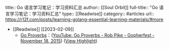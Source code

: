title:: Go 语言学习笔记：学习资料汇总
author:: [[Soul Orbit]]
full-title:: "Go 语言学习笔记：学习资料汇总"
type:: [[Readwise]]
category:: #articles
url:: https://r12f.com/posts/learning-golang-essential-learning-materials/#more

- [[Readwise]] [[2023-02-09]]
	- [Go Proverbs](http://go-proverbs.github.io/)：([YouTube: Go Proverbs - Rob Pike - Gopherfest - November 18, 2015](https://www.youtube.com/watch?v=PAAkCSZUG1c&ab_channel=TheGoProgrammingLanguage)) ([View Highlight](https://read.readwise.io/read/01grmzdf1r4s7meyyqnmby0qbn))